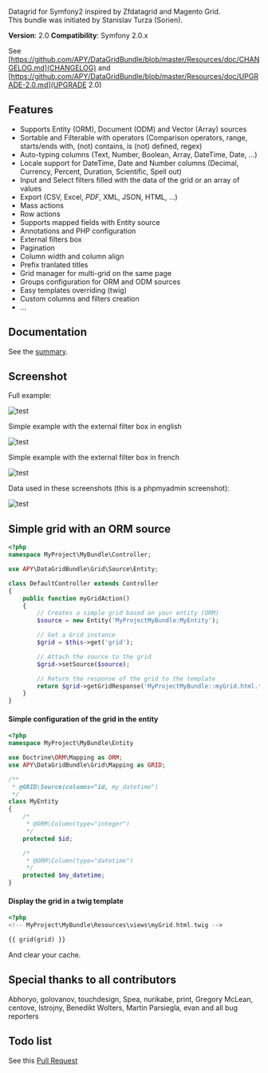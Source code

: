 Datagrid for Symfony2 inspired by Zfdatagrid and Magento Grid.  
This bundle was initiated by Stanislav Turza (Sorien).

**Version**: 2.0
**Compatibility**: Symfony 2.0.x

See [https://github.com/APY/DataGridBundle/blob/master/Resources/doc/CHANGELOG.md](CHANGELOG) and [https://github.com/APY/DataGridBundle/blob/master/Resources/doc/UPGRADE-2.0.md](UPGRADE 2.0)

## Features

- Supports Entity (ORM), Document (ODM) and Vector (Array) sources
- Sortable and Filterable with operators (Comparison operators, range, starts/ends with, (not) contains, is (not) defined, regex)
- Auto-typing columns (Text, Number, Boolean, Array, DateTime, Date, ...)
- Locale support for DateTime, Date and Number columns (Decimal, Currency, Percent, Duration, Scientific, Spell out)
- Input and Select filters filled with the data of the grid or an array of values
- Export (CSV, Excel, _PDF_, XML, JSON, HTML, ...)
- Mass actions
- Row actions
- Supports mapped fields with Entity source
- Annotations and PHP configuration
- External filters box
- Pagination
- Column width and column align
- Prefix tranlated titles
- Grid manager for multi-grid on the same page
- Groups configuration for ORM and ODM sources
- Easy templates overriding (twig)
- Custom columns and filters creation
- ...

## Documentation

See the [summary](https://github.com/APY/DataGridBundle/blob/master/Resources/doc/summary.md).

## Screenshot

Full example:

![test](https://github.com/APY/DataGridBundle/blob/master/Resources/doc/images/screenshot_full.png)

Simple example with the external filter box in english

![test](https://github.com/APY/DataGridBundle/blob/master/Resources/doc/images/screenshot_en.png)

Simple example with the external filter box in french

![test](https://github.com/APY/DataGridBundle/blob/master/Resources/doc/images/screenshot_fr.png)

Data used in these screenshots (this is a phpmyadmin screenshot):

![test](https://github.com/APY/DataGridBundle/blob/master/Resources/doc/images/screenshot_database.png)

## Simple grid with an ORM source

```php
<?php
namespace MyProject\MyBundle\Controller;

use APY\DataGridBundle\Grid\Source\Entity;

class DefaultController extends Controller
{
	public function myGridAction()
	{
		// Creates a simple grid based on your entity (ORM)
		$source = new Entity('MyProjectMyBundle:MyEntity');

		// Get a Grid instance
		$grid = $this->get('grid');

		// Attach the source to the grid
		$grid->setSource($source);

		// Return the response of the grid to the template
		return $grid->getGridResponse('MyProjectMyBundle::myGrid.html.twig');
	}
}
```

#### Simple configuration of the grid in the entity

```php
<?php
namespace MyProject\MyBundle\Entity

use Doctrine\ORM\Mapping as ORM;
use APY\DataGridBundle\Grid\Mapping as GRID;

/**
 * @GRID\Source(columns="id, my_datetime")
 */
class MyEntity
{
	/*
	 * @ORM\Column(type="integer")
	 */
	protected $id;

	/*
	 * @ORM\Column(type="datetime")
	 */
	protected $my_datetime;
}
```

#### Display the grid in a twig template

```php
<?php
<!-- MyProject\MyBundle\Resources\views\myGrid.html.twig -->

{{ grid(grid) }}
```

And clear your cache.

## Special thanks to all contributors

Abhoryo, golovanov, touchdesign, Spea, nurikabe, print, Gregory McLean, centove, lstrojny, Benedikt Wolters, Martin Parsiegla, evan and all bug reporters

## Todo list

See this [Pull Request](https://github.com/APY/DataGridBundle/issues/121)